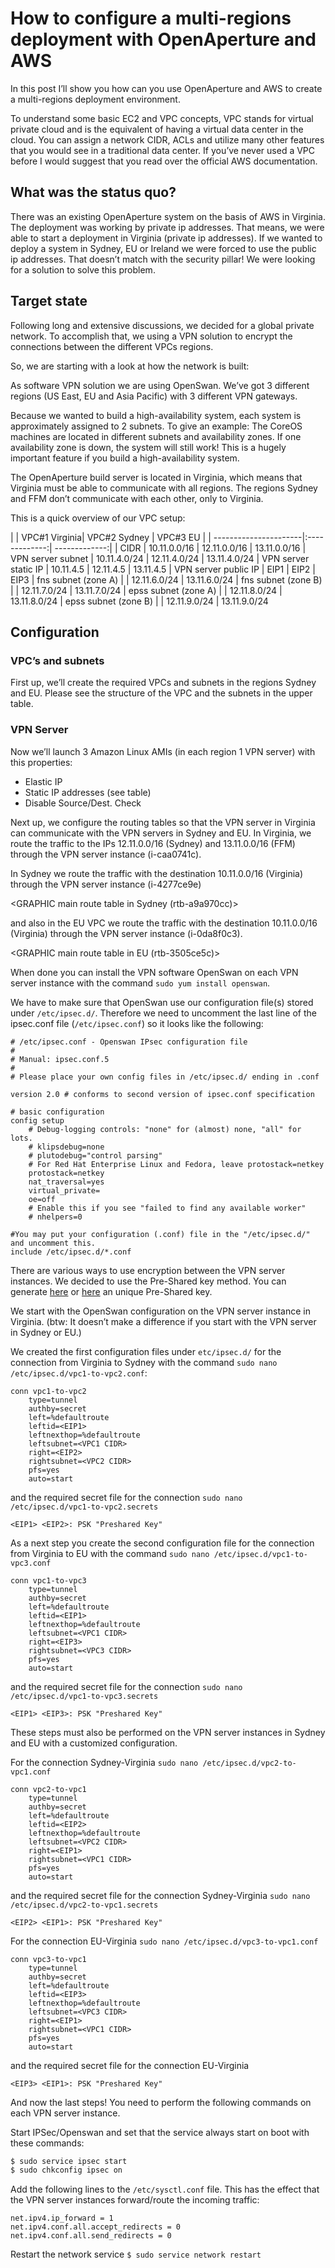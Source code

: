 # How to configure a multi-regions deployment with OpenAperture and AWS

In this post I’ll show you how can you use OpenAperture and AWS to create a multi-regions deployment environment.

To understand some basic EC2 and VPC concepts, VPC stands for virtual private cloud and is the equivalent of having a virtual data center in the cloud. You can assign a network CIDR, ACLs and utilize many other features that you would see in a traditional data center. If you’ve never used a VPC before I would suggest that you read over the official AWS documentation.

## What was the status quo?

There was an existing OpenAperture system on the basis of AWS in Virginia. The deployment was working by private ip addresses. That means, we were able to start a deployment in Virginia (private ip addresses). If we wanted to deploy a system in Sydney, EU or Ireland we were forced to use the public ip addresses. That doesn’t match with the security pillar! We were looking for a solution to solve this problem.

## Target state

Following long and extensive discussions, we decided for a global private network. To accomplish that, we using a VPN solution to encrypt the connections between the different VPCs regions.

So, we are starting with a look at how the network is built:

<NETWORK GRAPHIC>

As software VPN solution we are using OpenSwan. We’ve got 3 different regions (US East, EU and Asia Pacific) with 3 different VPN gateways.

Because we wanted to build a high-availability system, each system is approximately assigned to 2 subnets. To give an example: The CoreOS machines are located in different subnets and availability zones. If one availability zone is down, the system will still work! This is a hugely important feature if you build a high-availability system.

The OpenAperture build server is located in Virginia, which means that Virginia must be able to communicate with all regions. The regions Sydney and FFM don’t communicate with each other, only to Virginia. 

This is a quick overview of our VPC setup:

|                       | VPC#1 Virginia| VPC#2 Sydney  | VPC#3 EU  |
| ----------------------|:-------------:| -------------:|
| CIDR                  | 10.11.0.0/16  | 12.11.0.0/16  | 13.11.0.0/16
| VPN server subnet     | 10.11.4.0/24  | 12.11.4.0/24  | 13.11.4.0/24
| VPN server static IP  | 10.11.4.5     | 12.11.4.5     | 13.11.4.5
| VPN server public IP  | EIP1          | EIP2          | EIP3
| fns subnet (zone A)   |               | 12.11.6.0/24  | 13.11.6.0/24
| fns subnet (zone B)   |               | 12.11.7.0/24  | 13.11.7.0/24
| epss subnet (zone A)  |               | 12.11.8.0/24  | 13.11.8.0/24
| epss subnet (zone B)  |               | 12.11.9.0/24  | 13.11.9.0/24

## Configuration

### VPC’s and subnets

First up, we’ll create the required VPCs and subnets in the regions Sydney and EU. Please see the structure of the VPC and the subnets in the upper table.

### VPN Server

Now we’ll launch 3 Amazon Linux AMIs (in each region 1 VPN server) with this properties:

  - Elastic IP
  - Static IP addresses (see table)
  - Disable Source/Dest. Check

Next up, we configure the routing tables so that the VPN server in Virginia can communicate with the VPN servers in Sydney and EU. In Virginia, we route the traffic to the IPs 12.11.0.0/16 (Sydney) and 13.11.0.0/16 (FFM) through the VPN server instance (i-caa0741c).

<GRAPHIC main route table in Virginia>

In Sydney we route the traffic with the destination 10.11.0.0/16 (Virginia) through the VPN server instance (i-4277ce9e)

<GRAPHIC main route table in Sydney (rtb-a9a970cc)>

and also in the EU VPC we route the traffic with the destination 10.11.0.0/16 (Virginia) through the VPN server instance (i-0da8f0c3).

<GRAPHIC main route table in EU (rtb-3505ce5c)>

When done you can install the VPN software OpenSwan on each VPN server instance with the command `sudo yum install openswan`.

We have to make sure that OpenSwan use our configuration file(s) stored under 
`/etc/ipsec.d/`. Therefore we need to uncomment the last line of the ipsec.conf file (`/etc/ipsec.conf`) so it looks like the following:

```
# /etc/ipsec.conf - Openswan IPsec configuration file
#
# Manual: ipsec.conf.5
#
# Please place your own config files in /etc/ipsec.d/ ending in .conf

version 2.0 # conforms to second version of ipsec.conf specification

# basic configuration
config setup
    # Debug-logging controls: "none" for (almost) none, "all" for lots.
    # klipsdebug=none
    # plutodebug="control parsing"
    # For Red Hat Enterprise Linux and Fedora, leave protostack=netkey
    protostack=netkey
    nat_traversal=yes
    virtual_private=
    oe=off
    # Enable this if you see "failed to find any available worker"
    # nhelpers=0

#You may put your configuration (.conf) file in the "/etc/ipsec.d/" and uncomment this.
include /etc/ipsec.d/*.conf
```

There are various ways to use encryption between the VPN server instances. We decided to use the Pre-Shared key method. You can generate [here](http://geekpasswordgenerator.com/) or [here](http://randomkeygen.com/) an unique Pre-Shared key.

We start with the OpenSwan configuration on the VPN server instance in Virginia. (btw: It doesn’t make a difference if you start with the VPN server in Sydney or EU.)

We created the first configuration files under `etc/ipsec.d/` for the connection from Virginia to Sydney with the command `sudo nano /etc/ipsec.d/vpc1-to-vpc2.conf`:

```
conn vpc1-to-vpc2
    type=tunnel
    authby=secret
    left=%defaultroute
    leftid=<EIP1>
    leftnexthop=%defaultroute
    leftsubnet=<VPC1 CIDR>
    right=<EIP2>
    rightsubnet=<VPC2 CIDR>
    pfs=yes
    auto=start
```

and the required secret file for the connection `sudo nano /etc/ipsec.d/vpc1-to-vpc2.secrets`

```
<EIP1> <EIP2>: PSK "Preshared Key"
```

As a next step you create the second configuration file for the connection from Virginia to EU with the command `sudo nano /etc/ipsec.d/vpc1-to-vpc3.conf`

```
conn vpc1-to-vpc3
    type=tunnel
    authby=secret
    left=%defaultroute
    leftid=<EIP1>
    leftnexthop=%defaultroute
    leftsubnet=<VPC1 CIDR>
    right=<EIP3>
    rightsubnet=<VPC3 CIDR>
    pfs=yes
    auto=start
```

and the required secret file for the connection `sudo nano /etc/ipsec.d/vpc1-to-vpc3.secrets`

```
<EIP1> <EIP3>: PSK "Preshared Key"
```

These steps must also be performed on the VPN server instances in Sydney and EU with a customized configuration.

For the connection Sydney-Virginia `sudo nano /etc/ipsec.d/vpc2-to-vpc1.conf`

```
conn vpc2-to-vpc1
    type=tunnel
    authby=secret
    left=%defaultroute
    leftid=<EIP2>
    leftnexthop=%defaultroute
    leftsubnet=<VPC2 CIDR>
    right=<EIP1>
    rightsubnet=<VPC1 CIDR>
    pfs=yes
    auto=start
```

and the required secret file for the connection Sydney-Virginia `sudo nano /etc/ipsec.d/vpc2-to-vpc1.secrets`

```
<EIP2> <EIP1>: PSK "Preshared Key"
```

For the connection EU-Virginia `sudo nano /etc/ipsec.d/vpc3-to-vpc1.conf`

```
conn vpc3-to-vpc1
    type=tunnel
    authby=secret
    left=%defaultroute
    leftid=<EIP3>
    leftnexthop=%defaultroute
    leftsubnet=<VPC3 CIDR>
    right=<EIP1>
    rightsubnet=<VPC1 CIDR>
    pfs=yes
    auto=start
```

and the required secret file for the connection EU-Virginia

```
<EIP3> <EIP1>: PSK "Preshared Key"
```

And now the last steps! You need to perform the following commands on each VPN server instance.


Start IPSec/Openswan and set that the service always start on boot with these commands:

```sh
$ sudo service ipsec start
$ sudo chkconfig ipsec on
```

Add the following lines to the `/etc/sysctl.conf` file. This has the effect that the VPN server instances forward/route the incoming traffic:

```
net.ipv4.ip_forward = 1
net.ipv4.conf.all.accept_redirects = 0
net.ipv4.conf.all.send_redirects = 0
```

Restart the network service `$ sudo service network restart`

